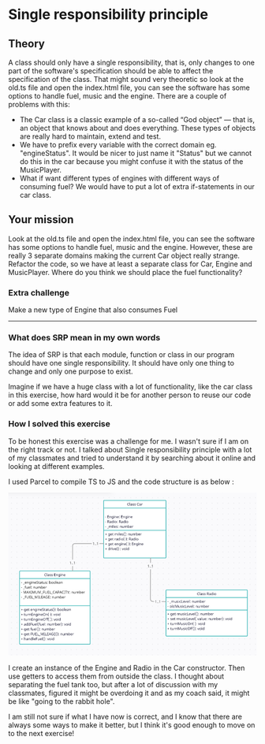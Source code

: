 # Single responsibility principle

## Theory
A class should only have a single responsibility, that is, only changes to one part of the software's specification should be able to affect the specification of the class.
That might sound very theoretic so look at the old.ts file and open the index.html file, you can see the software has some options to handle fuel, music and the engine.
There are a couple of problems with this:

- The Car class is a classic example of a so-called “God object” — that is, an object that knows about and does everything. These types of objects are really hard to maintain, extend and test.
- We have to prefix every variable with the correct domain eg. "engineStatus". It would be nicer to just name it "Status" but we cannot do this in the car because you might confuse it with the status of the MusicPlayer.
- What if want different types of engines with different ways of consuming fuel? We would have to put a lot of extra if-statements in our car class.

## Your mission
Look at the old.ts file and open the index.html file, you can see the software has some options to handle fuel, music and the engine. However, these are really 3 separate domains making the current Car object really strange.
Refactor the code, so we have at least a separate class for Car, Engine and MusicPlayer. Where do you think we should place the fuel functionality?

### Extra challenge
Make a new type of Engine that also consumes Fuel



-----

### What does SRP mean in my own words
The idea of SRP is that each module, function or class in our program should have one single responsibility.
It should have only one thing to change and only one purpose to exist.

Imagine if we have a huge class with a lot of functionality, like the car class in this exercise, how hard would it be
for another person to reuse our code or add some extra features to it. 

### How I solved this exercise

To be honest this exercise was a challenge for me. I wasn't sure if I am on the right track or not. I talked about
Single responsibility principle with a lot of my classmates and tried to understand it by searching about it online
and looking at different examples.

I used Parcel to compile TS to JS and the code structure is as below :

![ClassDiagram](ClassDiagram.png)

I create an instance of the Engine and Radio in the Car constructor.
Then use getters to access them from outside the class. I thought about separating the fuel tank too, but after a 
lot of discussion with my classmates, figured it might be overdoing it and as my coach said, 
it might be like "going to the rabbit hole".


I am still not sure if what I have now is correct, and I know that there are always some ways to make it better,
but I think it's good enough to move on to the next exercise!


